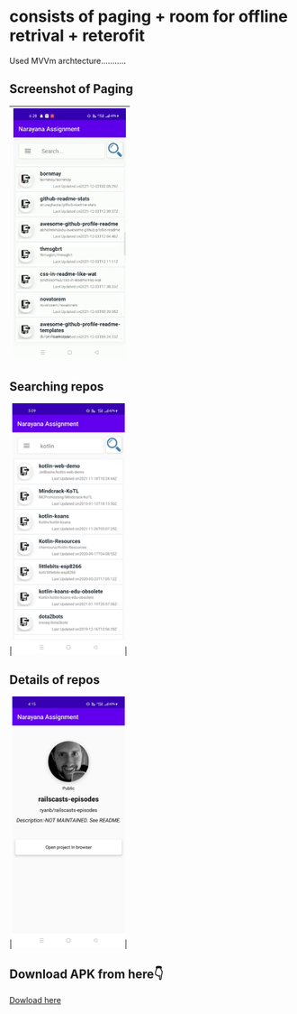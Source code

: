 # consists of paging + room for offline retrival + reterofit 
Used MVVm archtecture...........

## Screenshot of Paging
|<img src="screenshots/1.gif" width=200/>|  
|:----:|

## Searching repos
|<img src="screenshots/2.jpeg" width=200/>|  

## Details of repos
|<img src="screenshots/3.jpeg" width=200/>|  

## Download APK from here👇

<a href="https://drive.google.com/file/d/1k4Xk1IK324xc06QpazdVxH8l8WqVn44K/view?usp=sharing">Dowload here</a>

